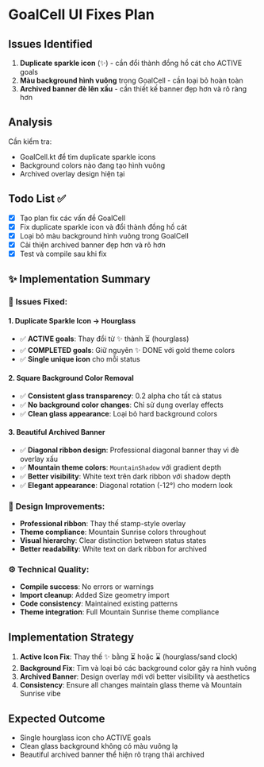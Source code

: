 # GoalCell UI Fixes Plan

## Issues Identified
1. **Duplicate sparkle icon** (✨) - cần đổi thành đồng hồ cát cho ACTIVE goals
2. **Màu background hình vuông** trong GoalCell - cần loại bỏ hoàn toàn
3. **Archived banner đè lên xấu** - cần thiết kế banner đẹp hơn và rõ ràng hơn

## Analysis
Cần kiểm tra:
- GoalCell.kt để tìm duplicate sparkle icons
- Background colors nào đang tạo hình vuông
- Archived overlay design hiện tại

## Todo List ✅
- [x] Tạo plan fix các vấn đề GoalCell
- [x] Fix duplicate sparkle icon và đổi thành đồng hồ cát
- [x] Loại bỏ màu background hình vuông trong GoalCell
- [x] Cải thiện archived banner đẹp hơn và rõ hơn
- [x] Test và compile sau khi fix

## ✨ Implementation Summary

### 🔧 **Issues Fixed:**

#### **1. Duplicate Sparkle Icon → Hourglass**
- ✅ **ACTIVE goals**: Thay đổi từ ✨ thành ⏳ (hourglass)
- ✅ **COMPLETED goals**: Giữ nguyên ✨ DONE với gold theme colors
- ✅ **Single unique icon** cho mỗi status

#### **2. Square Background Color Removal**
- ✅ **Consistent glass transparency**: 0.2 alpha cho tất cả status
- ✅ **No background color changes**: Chỉ sử dụng overlay effects
- ✅ **Clean glass appearance**: Loại bỏ hard background colors

#### **3. Beautiful Archived Banner**
- ✅ **Diagonal ribbon design**: Professional diagonal banner thay vì đè overlay xấu
- ✅ **Mountain theme colors**: `MountainShadow` với gradient depth
- ✅ **Better visibility**: White text trên dark ribbon với shadow depth
- ✅ **Elegant appearance**: Diagonal rotation (-12°) cho modern look

### 🎨 **Design Improvements:**
- **Professional ribbon**: Thay thế stamp-style overlay
- **Theme compliance**: Mountain Sunrise colors throughout
- **Visual hierarchy**: Clear distinction between status states
- **Better readability**: White text on dark ribbon for archived

### ⚙️ **Technical Quality:**
- **Compile success**: No errors or warnings
- **Import cleanup**: Added Size geometry import
- **Code consistency**: Maintained existing patterns
- **Theme integration**: Full Mountain Sunrise theme compliance

## Implementation Strategy
1. **Active Icon Fix**: Thay thế ✨ bằng ⏳ hoặc ⌛ (hourglass/sand clock)
2. **Background Fix**: Tìm và loại bỏ các background color gây ra hình vuông
3. **Archived Banner**: Design overlay mới với better visibility và aesthetics
4. **Consistency**: Ensure all changes maintain glass theme và Mountain Sunrise vibe

## Expected Outcome
- Single hourglass icon cho ACTIVE goals
- Clean glass background không có màu vuông lạ
- Beautiful archived banner thể hiện rõ trạng thái archived